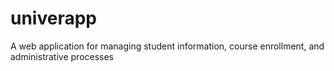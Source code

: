 # univerapp
A web application for managing student information, course enrollment, and administrative processes
